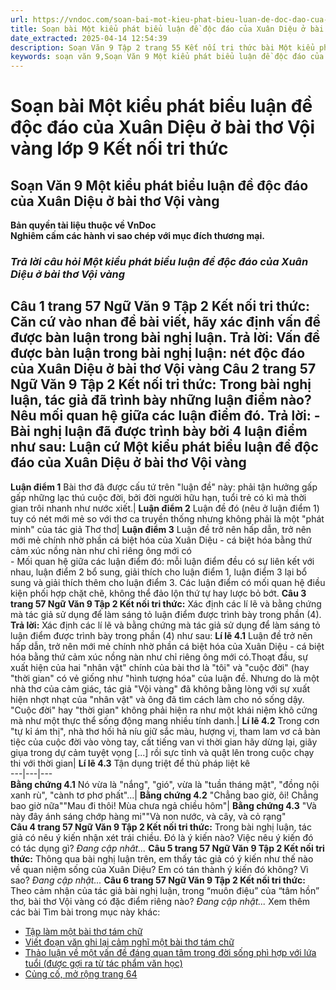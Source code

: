 ```yaml
---
url: https://vndoc.com/soan-bai-mot-kieu-phat-bieu-luan-de-doc-dao-cua-xuan-dieu-o-bai-tho-voi-vang-lop-9-ket-noi-tri-thuc-322522
title: Soạn bài Một kiểu phát biểu luận đề độc đáo của Xuân Diệu ở bài thơ Vội vàng lớp 9 Kết nối tri thức - VnDoc.com
date_extracted: 2025-04-14 12:54:39
description: Soạn Văn 9 Tập 2 trang 55 Kết nối tri thức bài Một kiểu phát biểu luận đề độc đáo của Xuân Diệu ở bài thơ Vội vàng gồm phần trả lời chi tiết, đầy đủ, bám sát các câu hỏi, yêu cầu trong SGK (chỉ có trên VnDoc). Mời các bạn tham khảo.
keywords: soạn văn 9,Soạn Văn 9 Một kiểu phát biểu luận đề độc đáo của Xuân Diệu ở bài thơ Vội vàng,Soạn văn 9 Tập 2 trang 55 Kết nối tri thức,Một kiểu phát biểu luận đề độc đáo của Xuân Diệu ở bài thơ Vội vàng lớp 9 Kết nối tri thức,Một kiểu phát biểu luận đề độc đáo của Xuân Diệu ở bài thơ Vội vàng trang 46,Soạn bài Một kiểu phát biểu luận đề độc đáo của Xuân Diệu ở bài thơ Vội vàng lớp 9 Kết nối tri thức,văn 9,ngữ văn 9,soạn văn 9 kết nối tri thức,soạn văn 9 tập 2,giải văn 9,soạn ngữ văn 9
---
```


# Soạn bài Một kiểu phát biểu luận đề độc đáo của Xuân Diệu ở bài thơ Vội vàng lớp 9 Kết nối tri thức
## **Soạn Văn 9 Một kiểu phát biểu luận đề độc đáo của Xuân Diệu ở bài thơ Vội vàng**
**Bản quyền tài liệu thuộc về VnDoc**  
**Nghiêm cấm các hành vi sao chép với mục đích thương mại.**
### _Trả lời câu hỏi Một kiểu phát biểu luận đề độc đáo của Xuân Diệu ở bài thơ Vội vàng_
**Câu 1 trang 57 Ngữ Văn 9 Tập 2 Kết nối tri thức:** Căn cứ vào nhan đề bài viết, hãy xác định vấn đề được bàn luận trong bài nghị luận.
**Trả lời:**
Vấn đề được bàn luận trong bài nghị luận: nét độc đáo của Xuân Diệu ở bài thơ Vội vàng
**Câu 2 trang 57 Ngữ Văn 9 Tập 2 Kết nối tri thức:** Trong bài nghị luận, tác giả đã trình bày những luận điểm nào? Nêu mối quan hệ giữa các luận điểm đó.
**Trả lời:**
\- Bài nghị luận đã được trình bày bởi 4 luận điểm như sau:
**Luận cứ** Một kiểu phát biểu luận đề độc đáo của Xuân Diệu ở bài thơ Vội vàng  
---  
**Luận điểm 1** Bài thơ đã được cấu tứ trên "luận đề" này: phải tận hưởng gấp gấp những lạc thú cuộc đời, bởi đời người hữu hạn, tuổi trẻ có kì mà thời gian trôi nhanh như nước xiết.| **Luận điểm 2** Luận đề đó \(nêu ở luận điểm 1\) tuy có nét mới mẻ so với thơ ca truyền thống nhưng không phải là một "phát minh" của tác giả Thơ thơ| **Luận điểm 3** Luận đề trở nên hấp dẫn, trở nên mới mẻ chính nhờ phần cá biệt hóa của Xuân Diệu - cá biệt hóa bằng thứ cảm xúc nồng nàn như chỉ riêng ông mới có  
\- Mối quan hệ giữa các luận điểm đó: mỗi luận điểm đều có sự liên kết với nhau, luận điểm 2 bổ sung, giải thích cho luận điểm 1, luận điểm 3 lại bổ sung và giải thích thêm cho luận điểm 3. Các luận điểm có mối quan hệ điều kiện phối hợp chặt chẽ, không thể đảo lộn thứ tự hay lược bỏ bớt.
**Câu 3 trang 57 Ngữ Văn 9 Tập 2 Kết nối tri thức:** Xác định các lí lẽ và bằng chứng mà tác giả sử dụng để làm sáng tỏ luận điểm được trình bày trong phần \(4\).
**Trả lời:**
Xác định các lí lẽ và bằng chứng mà tác giả sử dụng để làm sáng tỏ luận điểm được trình bày trong phần \(4\) như sau:
**Lí lẽ 4.1** Luận đề trở nên hấp dẫn, trở nên mới mẻ chính nhờ phần cá biệt hóa của Xuân Diệu - cá biệt hóa bằng thứ cảm xúc nồng nàn như chỉ riêng ông mới có.Thoạt đầu, sự xuất hiện của hai "nhân vật" chính của bài thơ là "tôi" và "cuộc đời" \(hay "thời gian" có vẻ giống như "hình tượng hóa" của luận đề. Nhưng do là một nhà thơ của cảm giác, tác giả "Vội vàng" đã không bằng lòng với sự xuất hiện nhợt nhạt của "nhân vật" và ông đã tìm cách làm cho nó sống dậy. "Cuộc đời" hay "thời gian" không phải hiện ra như một khái niệm khô cứng mà như một thực thể sống động mang nhiều tính danh.| **Lí lẽ 4.2** Trong cơn "tự kỉ ám thị", nhà thơ hối hả níu giữ sắc màu, hượng vị, tham lam vơ cả bàn tiệc của cuộc đời vào vòng tay, cất tiếng van vi thời gian hãy dừng lại, giãy giụa trong dự cảm tuyệt vọng \[...\] rồi sực tỉnh và quật lên trong cuộc chạy thi với thời gian| **Lí lẽ 4.3** Tận dụng triệt để thủ pháp liệt kê  
---|---|---  
**Bằng chứng 4.1** Nó vừa là "nắng", "gió", vừa là "tuần tháng mật", "đồng nội xanh rù", "cành tơ phơ phất"...| **Bằng chứng 4.2** "Chẳng bao giờ, ôi\! Chẳng bao giờ nữa""Mau đi thôi\! Mùa chưa ngả chiều hôm"| **Bằng chứng 4.3** "Và này đây ánh sáng chớp hàng mi""Và non nước, và cây, và cỏ rạng"  
**Câu 4 trang 57 Ngữ Văn 9 Tập 2 Kết nối tri thức:** Trong bài nghị luận, tác giả có nêu ý kiến nhận xét trái chiều. Đó là ý kiến nào? Việc nêu ý kiến đó có tác dụng gì?
_Đang cập nhât..._
**Câu 5 trang 57 Ngữ Văn 9 Tập 2 Kết nối tri thức:** Thông qua bài nghị luận trên, em thấy tác giả có ý kiến như thế nào về quan niệm sống của Xuân Diệu? Em có tán thành ý kiến đó không? Vì sao?
_Đang cập nhật..._
**Câu 6 trang 57 Ngữ Văn 9 Tập 2 Kết nối tri thức:** Theo cảm nhận của tác giả bài nghị luận, trong “muôn điệu” của “tâm hồn” thơ, bài thơ Vội vàng có đặc điểm riêng nào?
_Đang cập nhật..._
Xem thêm các bài Tìm bài trong mục này khác:
  * [Tập làm một bài thơ tám chữ](</soan-bai-tap-lam-mot-bai-tho-tam-chu-lop-9-ket-noi-tri-thuc-322530>)
  * [Viết đoạn văn ghi lại cảm nghĩ một bài thơ tám chữ](</soan-bai-viet-doan-van-ghi-lai-cam-nghi-mot-bai-tho-tam-chu-lop-9-ket-noi-tri-thuc-322533>)
  * [Thảo luận về một vấn đề đáng quan tâm trong đời sống phì hợp với lứa tuổi \(được gợi ra từ tác phẩm văn học\)](</soan-bai-thao-luan-ve-mot-van-de-dang-quan-tam-trong-doi-song-phi-hop-voi-lua-tuoi-lop-9-trang-63-tap-2-ket-noi-tri-thuc-322537>)
  * [Củng cố, mở rộng trang 64](</soan-bai-cung-co-mo-rong-trang-64-lop-9-tap-2-ket-noi-tri-thuc-322543>)

